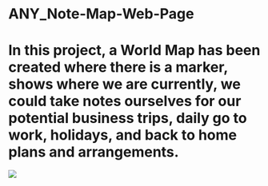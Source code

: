 ﻿# ANY_Note-Map-Web-Page

</hr>


# In this project, a World Map has been created where there is a marker, shows where we are currently, we could take notes ourselves for our potential business trips, daily go to work, holidays, and back to home plans and arrangements. 

</hr>



<img src="./GIF.gif " width="auto">








